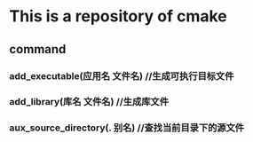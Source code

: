 # This is a repository of cmake

## command
### add_executable(应用名 文件名) //生成可执行目标文件
### add_library(库名 文件名) //生成库文件
### aux_source_directory(. 别名) //查找当前目录下的源文件